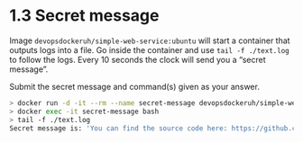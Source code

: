 # 1.3 Secret message

Image `devopsdockeruh/simple-web-service:ubuntu` will start a container that outputs logs into a file. Go inside the container and use `tail -f ./text.log` to follow the logs. Every 10 seconds the clock will send you a “secret message”.

Submit the secret message and command(s) given as your answer.

```sh
> docker run -d -it --rm --name secret-message devopsdockeruh/simple-web-service:ubuntu
> docker exec -it secret-message bash
> tail -f ./text.log
Secret message is: 'You can find the source code here: https://github.com/docker-hy'
```

